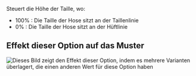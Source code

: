 Steuert die Höhe der Taille, wo:

*   100% : Die Taille der Hose sitzt an der Taillenlinie
*   0% : Die Taille der Hose sitzt an der Hüftlinie

## Effekt dieser Option auf das Muster

![Dieses Bild zeigt den Effekt dieser Option, indem es mehrere Varianten überlagert, die einen anderen Wert für diese Option haben](titan\_waistheight\_sample.svg "Effekt dieser Option auf das Muster")
